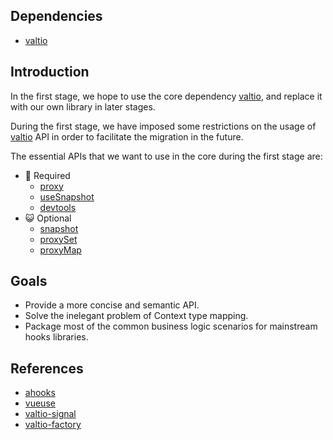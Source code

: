 ## Dependencies

- [valtio](https://github.com/pmndrs/valtio)

## Introduction

In the first stage, we hope to use the core dependency [valtio](https://github.com/pmndrs/valtio), and replace it with our own library in later stages.

During the first stage, we have imposed some restrictions on the usage of [valtio](https://github.com/pmndrs/valtio) API in order to facilitate the migration in the future.

The essential APIs that we want to use in the core during the first stage are:

- 🚀 Required
  - [proxy](https://valtio.pmnd.rs/docs/api/basic/proxy)
  - [useSnapshot](https://valtio.pmnd.rs/docs/api/basic/useSnapshot)
  - [devtools](https://valtio.pmnd.rs/docs/api/utils/devtools)
- 😺 Optional
  - [snapshot](https://valtio.pmnd.rs/docs/api/advanced/snapshot)
  - [proxySet](https://valtio.pmnd.rs/docs/api/utils/proxySet)
  - [proxyMap](https://valtio.pmnd.rs/docs/api/utils/proxyMap)

## Goals

- Provide a more concise and semantic API.
- Solve the inelegant problem of Context type mapping.
- Package most of the common business logic scenarios for mainstream hooks libraries.

## References

- [ahooks](https://ahooks.gitee.io/zh-CN)
- [vueuse](https://vueuse.org/)
- [valtio-signal](https://github.com/dai-shi/valtio-signal)
- [valtio-factory](https://github.com/mfellner/valtio-factory)
